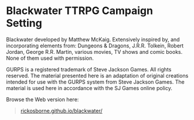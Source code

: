# Blackwater TTRPG Campaign Setting

Blackwater developed by Matthew McKaig. Extensively inspired by, and incorporating elements from: Dungeons & Dragons, J.R.R. Tolkein, Robert Jordan, George R.R. Martin, various movies, TV shows and comic books.  None of them used with permission.

GURPS is a registered trademark of Steve Jackson Games. All rights reserved. The material presented here is an adaptation of original creations intended for use with the GURPS system from Steve Jackson Games. The material is used here in accordance with the SJ Games online policy. 


Browse the Web version here:

> [rickosborne.github.io/blackwater/](https://rickosborne.github.io/blackwater/)
